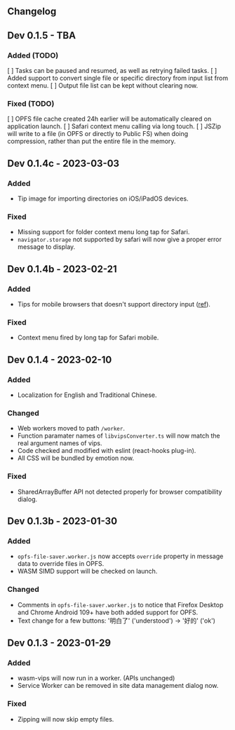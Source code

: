 Changelog
----

## Dev 0.1.5 - TBA

### Added (TODO)

[ ] Tasks can be paused and resumed, as well as retrying failed tasks.
[ ] Added support to convert single file or specific directory from input list from context menu.
[ ] Output file list can be kept without clearing now.

### Fixed (TODO)

[ ] OPFS file cache created 24h earlier will be automatically cleared on application launch.
[ ] Safari context menu calling via long touch.
[ ] JSZip will write to a file (in OPFS or directly to Public FS) when doing compression, rather than put the entire file in the memory.

## Dev 0.1.4c - 2023-03-03

### Added

- Tip image for importing directories on iOS/iPadOS devices.

### Fixed

- Missing support for folder context menu long tap for Safari.
- `navigator.storage` not supported by safari will now give a proper error message to display.

## Dev 0.1.4b - 2023-02-21

### Added
- Tips for mobile browsers that doesn't support directory input ([ref](https://caniuse.com/input-file-directory)).

### Fixed
- Context menu fired by long tap for Safari mobile.

## Dev 0.1.4 - 2023-02-10

### Added

- Localization for English and Traditional Chinese.

### Changed

- Web workers moved to path `/worker`.
- Function paramater names of `libvipsConverter.ts` will now match the real argument names of vips.
- Code checked and modified with eslint (react-hooks plug-in).
- All CSS will be bundled by emotion now.

### Fixed

- SharedArrayBuffer API not detected properly for browser compatibility dialog.

## Dev 0.1.3b - 2023-01-30

### Added

- `opfs-file-saver.worker.js` now accepts `override` property in message data to override files in OPFS.
- WASM SIMD support will be checked on launch.

### Changed

- Comments in `opfs-file-saver.worker.js` to notice that Firefox Desktop and Chrome Android 109+ have both added support for OPFS.
- Text change for a few buttons: '明白了' ('understood') -> '好的' ('ok')

## Dev 0.1.3 - 2023-01-29

### Added

- wasm-vips will now run in a worker. (APIs unchanged)
- Service Worker can be removed in site data management dialog now.

### Fixed

- Zipping will now skip empty files.